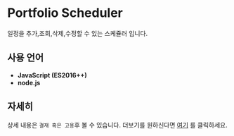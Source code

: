 # Portfolio Scheduler

일정을 추가,조회,삭제,수정할 수 있는 스케쥴러 입니다.

## 사용 언어
- **JavaScript (ES2016++)** 
- **node.js**

## 자세히
상세 내용은 `결재 혹은 고용`후 볼 수 있습니다. 더보기를 원하신다면 
[여기](https://hamilkarr1.cafe24app.com) 를 클릭하세요.
